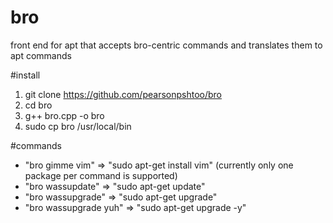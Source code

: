 # bro
front end for apt that accepts bro-centric commands and translates them to apt commands


#install
1) git clone https://github.com/pearsonpshtoo/bro
2) cd bro
3) g++ bro.cpp -o bro
4) sudo cp bro /usr/local/bin


#commands
- "bro gimme vim"       =>   "sudo apt-get install vim" (currently only one package per command is supported)
- "bro wassupdate"      =>   "sudo apt-get update"
- "bro wassupgrade"     =>   "sudo apt-get upgrade"
- "bro wassupgrade yuh" =>   "sudo apt-get upgrade -y"
